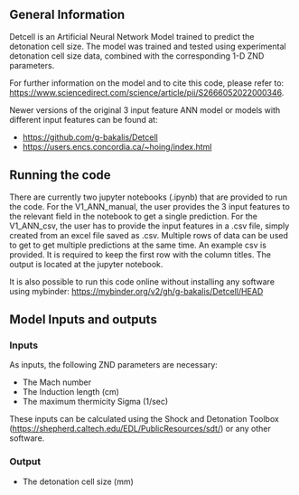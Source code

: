 ## General Information
Detcell is an Artificial Neural Network Model trained to predict the detonation cell size.
The model was trained and tested using experimental detonation cell size data, combined with the corresponding 1-D ZND parameters.

For further information on the model and to cite this code, please refer to: https://www.sciencedirect.com/science/article/pii/S2666052022000346.

Newer versions of the original 3 input feature ANN model or models with different input features can be found at:
- https://github.com/g-bakalis/Detcell
- https://users.encs.concordia.ca/~hoing/index.html

## Running the code
There are currently two jupyter notebooks (.ipynb) that are provided to run the code. For the V1_ANN_manual, the user provides the 3 input features to the relevant field in the notebook to  get a single prediction. For the V1_ANN_csv, the user has to provide the input features in a .csv file, simply created from an excel file saved as .csv. Multiple rows of data can be used to get to get multiple predictions at the same time. An example csv is provided. It is required to keep the first row with the column titles.  The output is located at the jupyter notebook.

It is also possible to run this code online without installing any software using mybinder: 
https://mybinder.org/v2/gh/g-bakalis/Detcell/HEAD

## Model Inputs and outputs
### Inputs
As inputs, the following ZND parameters are necessary:
- The Mach number
- The Induction length (cm)
- The maximum thermicity Sigma (1/sec)

These inputs can be calculated using the Shock and Detonation Toolbox (https://shepherd.caltech.edu/EDL/PublicResources/sdt/) or any other software.


### Output
- The detonation cell size (mm)

